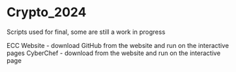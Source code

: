 # Crypto_2024
Scripts used for final, some are still a work in progress

ECC Website - download GitHub from the website and run on the interactive pages
CyberChef - download from the website and run on the interactive page
